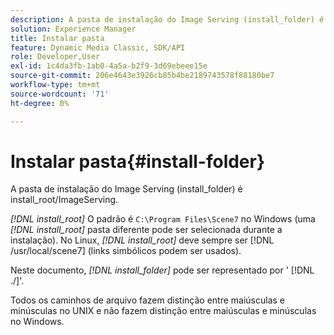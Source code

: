 ```yaml
---
description: A pasta de instalação do Image Serving (install_folder) é install_root/ImageServing.
solution: Experience Manager
title: Instalar pasta
feature: Dynamic Media Classic, SDK/API
role: Developer,User
exl-id: 1c4da3fb-1ab0-4a5a-b2f9-3d69ebeee15e
source-git-commit: 206e4643e3926cb85b4be2189743578f88180be7
workflow-type: tm+mt
source-wordcount: '71'
ht-degree: 0%

---
```


# Instalar pasta{#install-folder}

A pasta de instalação do Image Serving (install_folder) é install_root/ImageServing.

*[!DNL install_root]* O padrão é  `C:\Program Files\Scene7` no Windows (uma  *[!DNL install_root]* pasta diferente pode ser selecionada durante a instalação). No Linux, *[!DNL install_root]* deve sempre ser [!DNL /usr/local/scene7] (links simbólicos podem ser usados).

Neste documento, *[!DNL install_folder]* pode ser representado por &#39; [!DNL ./]&#39;.

Todos os caminhos de arquivo fazem distinção entre maiúsculas e minúsculas no UNIX e não fazem distinção entre maiúsculas e minúsculas no Windows.

